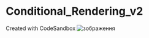 # Conditional_Rendering_v2
Created with CodeSandbox
![зображення](https://user-images.githubusercontent.com/66317972/217067397-523116f7-822d-4154-9b6b-dc062dc32cbb.png)
